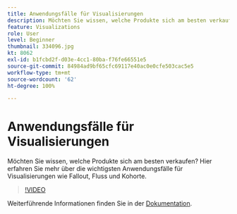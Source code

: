 ```yaml
---
title: Anwendungsfälle für Visualisierungen
description: Möchten Sie wissen, welche Produkte sich am besten verkaufen? Hier erfahren Sie mehr über die wichtigsten Anwendungsfälle für Visualisierungen wie Fallout, Fluss und Kohorte.
feature: Visualizations
role: User
level: Beginner
thumbnail: 334096.jpg
kt: 8062
exl-id: b1fcbd2f-d03e-4cc1-80ba-f76fe66551e5
source-git-commit: 84984ad9bf65cfc69117e40ac0e0cfe503cac5e5
workflow-type: tm+mt
source-wordcount: '62'
ht-degree: 100%

---
```


# Anwendungsfälle für Visualisierungen

Möchten Sie wissen, welche Produkte sich am besten verkaufen? Hier erfahren Sie mehr über die wichtigsten Anwendungsfälle für Visualisierungen wie Fallout, Fluss und Kohorte.

>[!VIDEO](https://video.tv.adobe.com/v/334096/?quality=12&learn=on)

Weiterführende Informationen finden Sie in der [Dokumentation](https://experienceleague.adobe.com/docs/data-workbench/using/dashboard/visualizations/visualization-types/c-visualization-types.html?lang=de).
